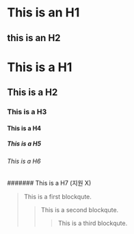 This is an H1
=============

this is an H2
-------------

# This is a H1
## This is a H2
### This is a H3
#### This is a H4
##### This is a H5
###### This is a H6
####### This is a H7 (지원 X)

> This is a first blockqute.
> > This is a second blockqute.
> > > This is a third blockqute.
